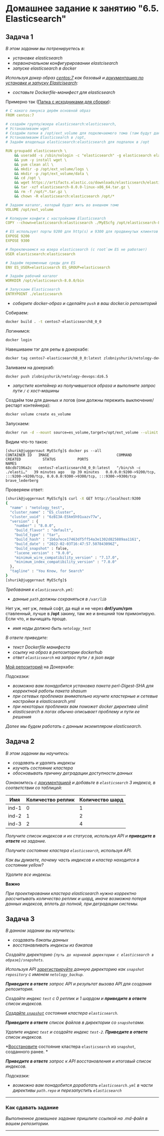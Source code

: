 # Домашнее задание к занятию "6.5. Elasticsearch"

## Задача 1

*В этом задании вы потренируетесь в:*
- *установке elasticsearch*
- *первоначальном конфигурировании elastcisearch*
- *запуске elasticsearch в docker*

*Используя докер образ [centos:7](https://hub.docker.com/_/centos) как базовый и 
[документацию по установке и запуску Elastcisearch](https://www.elastic.co/guide/en/elasticsearch/reference/current/targz.html):*

- *составьте Dockerfile-манифест для elasticsearch*  

Примерно так ([Папка с исходниками для сборки](./src)):
```yml
# С какого линукса дерём основной образ
FROM centos:7

# создаём группу/юзера elasticsearch:elasticsearch,
# Устанавливаем wget
# Создаём папки в /opt/ext_volume для подключаемого тома (там будут данные и логи)
# Устанавливаем Elasticsearch в /opt,
# Задаём владельца elasticsearch:elasticsearch для подпапок в /opt

RUN groupadd elasticsearch \
    && useradd -s /sbin/nologin -c "elasticsearch" -g elasticsearch elasticsearch \
    && yum -y install wget \
    && yum clean all \
    && mkdir -p /opt/ext_volume/logs \
    && mkdir -p /opt/ext_volume/data \
    && cd /opt \
    && wget https://artifacts.elastic.co/downloads/elasticsearch/elasticsearch-8.0.0-linux-x86_64.tar.gz \
    && tar -xzf elasticsearch-8.0.0-linux-x86_64.tar.gz \
    && rm -f /opt/*.tar.gz \
    && chown -R elasticsearch:elasticsearch /opt/*

# Задаем каталог, который будет жить во внешнем томе
VOLUME /opt/ext_volume

# Копируем конфиги с настройками Elasticsearch
COPY --chown=elasticsearch:elasticsearch ./MyEScfg /opt/elasticsearch-8.0.0/config

# ES использует порты 9200 для http(s) и 9300 для продвинутых клиентов
EXPOSE 9200
EXPOSE 9300

# Переключаемся на юзера elasticsearch (с root`ом ES не работает)
USER elasticsearch:elasticsearch

# Задаём переменные среды для ES
ENV ES_USER=elasticsearch ES_GROUP=elasticsearch

# Задаём рабочий каталог
WORKDIR /opt/elasticsearch-8.0.0/bin

# Запускаем Elasticsearch
ENTRYPOINT ./elasticsearch
```
- *соберите docker-образ и сделайте `push` в ваш docker.io репозиторий*  

Собираем:
```bash
docker build . -t centos7-elasticsearch8_0_0
```
Логинимся:
```bash
docker login
```
Навешиваем тэг для репы в докерхабе:
```bash
docker tag centos7-elasticsearch8_0_0:latest zlobniyshurik/netology-devops:dz6.5
```
Заливаем на докерхаб:
```bash
docker push zlobniyshurik/netology-devops:dz6.5
```
- *запустите контейнер из получившегося образа и выполните запрос пути `/` c хост-машины*  

Создаём том для данных и логов (они должны пережить выключение/рестарт контейнера):
```bash
docker volume create es_volume
```
Запускаем:
```bash
docker run -d --mount source=es_volume,target=/opt/ext_volume --ulimit nofile=65535 -p=9200:9200 -p=9300:9300 centos7-elasticsearch8_0_0
```
Видим что-то такое:
```
[shurik@juggernaut MyEScfg]$ docker ps --all
CONTAINER ID   IMAGE                               COMMAND                  CREATED          STATUS          PORTS                                                                                  NAMES
68cdb7196a2c   centos7-elasticsearch8_0_0:latest   "/bin/sh -c ./elasti…"   39 minutes ago   Up 39 minutes   0.0.0.0:9200->9200/tcp, :::9200->9200/tcp, 0.0.0.0:9300->9300/tcp, :::9300->9300/tcp   brave_lederberg
```
Проверяем ответ:
```bash
[shurik@juggernaut MyEScfg]$ curl -X GET http://localhost:9200
{
  "name" : "netology_test",
  "cluster_name" : "ES_cluster",
  "cluster_uuid" : "6zBI3A-ESkm5h91uazv77w",
  "version" : {
    "number" : "8.0.0",
    "build_flavor" : "default",
    "build_type" : "tar",
    "build_hash" : "1b6a7ece17463df5ff54a3e1302d825889aa1161",
    "build_date" : "2022-02-03T16:47:57.507843096Z",
    "build_snapshot" : false,
    "lucene_version" : "9.0.0",
    "minimum_wire_compatibility_version" : "7.17.0",
    "minimum_index_compatibility_version" : "7.0.0"
  },
  "tagline" : "You Know, for Search"
}
[shurik@juggernaut MyEScfg]$ 
```

*Требования к `elasticsearch.yml`:*
- *данные `path` должны сохраняться в `/var/lib`*  

Нет уж, нет уж, левый софт, да ещё и не через **dnf/yum/rpm** ставленный, лучше в **/opt** закину, там же и внешний том примонтирую. Если что, и вычищать проще.

- *имя ноды должно быть `netology_test`*

*В ответе приведите:*
- *текст Dockerfile манифеста*
- *ссылку на образ в репозитории dockerhub*
- *ответ `elasticsearch` на запрос пути `/` в json виде*

[Мой репозиторий](https://hub.docker.com/r/zlobniyshurik/netology-devops) на Докерхабе:


*Подсказки:*
- *возможно вам понадобится установка пакета perl-Digest-SHA для корректной работы пакета shasum*
- *при сетевых проблемах внимательно изучите кластерные и сетевые настройки в elasticsearch.yml*
- *при некоторых проблемах вам поможет docker директива ulimit*
- *elasticsearch в логах обычно описывает проблему и пути ее решения*

*Далее мы будем работать с данным экземпляром elasticsearch.*

## Задача 2

*В этом задании вы научитесь:*
- *создавать и удалять индексы*
- *изучать состояние кластера*
- *обосновывать причину деградации доступности данных*

*Ознакомтесь с [документацией](https://www.elastic.co/guide/en/elasticsearch/reference/current/indices-create-index.html) 
и добавьте в `elasticsearch` 3 индекса, в соответствии со таблицей:*

| Имя | Количество реплик | Количество шард |
|-----|-------------------|-----------------|
| ind-1| 0 | 1 |
| ind-2 | 1 | 2 |
| ind-3 | 2 | 4 |

*Получите список индексов и их статусов, используя API и **приведите в ответе** на задание.*

*Получите состояние кластера `elasticsearch`, используя API.*

*Как вы думаете, почему часть индексов и кластер находится в состоянии yellow?*

*Удалите все индексы.*

**Важно**

*При проектировании кластера elasticsearch нужно корректно рассчитывать количество реплик и шард,
иначе возможна потеря данных индексов, вплоть до полной, при деградации системы.*

## Задача 3

*В данном задании вы научитесь:*
- *создавать бэкапы данных*
- *восстанавливать индексы из бэкапов*

*Создайте директорию `{путь до корневой директории с elasticsearch в образе}/snapshots`.*

*Используя API [зарегистрируйте](https://www.elastic.co/guide/en/elasticsearch/reference/current/snapshots-register-repository.html#snapshots-register-repository) 
данную директорию как `snapshot repository` c именем `netology_backup`.*

***Приведите в ответе** запрос API и результат вызова API для создания репозитория.*

*Создайте индекс `test` с 0 реплик и 1 шардом и **приведите в ответе** список индексов.*

*[Создайте `snapshot`](https://www.elastic.co/guide/en/elasticsearch/reference/current/snapshots-take-snapshot.html) 
состояния кластера `elasticsearch`.*

***Приведите в ответе** список файлов в директории со `snapshot`ами.*

*Удалите индекс `test` и создайте индекс `test-2`. **Приведите в ответе** список индексов.*

*[Восстановите](https://www.elastic.co/guide/en/elasticsearch/reference/current/snapshots-restore-snapshot.html) состояние
кластера `elasticsearch` из `snapshot`, созданного ранее. *

***Приведите в ответе** запрос к API восстановления и итоговый список индексов.*

*Подсказки:*
- *возможно вам понадобится доработать `elasticsearch.yml` в части директивы `path.repo` и перезапустить `elasticsearch`*

---

### Как cдавать задание

*Выполненное домашнее задание пришлите ссылкой на .md-файл в вашем репозитории.*

---
